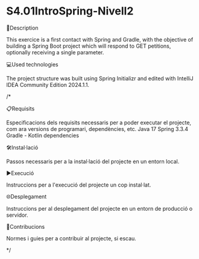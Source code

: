 # S4.01IntroSpring-Nivell2

📄Description

This exercice is a first contact with Spring and Gradle, with the objective of building a Spring Boot project which will respond to GET petitions, optionally receiving a single parameter.


💻Used technologies

The project structure was built using Spring Initializr and edited with IntelliJ IDEA Community Edition 2024.1.1. 


/*

📋Requisits

Especificacions dels requisits necessaris per a poder executar el projecte, com ara versions de programari, dependències, etc.
Java 17
Spring 3.3.4
Gradle - Kotlin dependencies


🛠️Instal·lació

Passos necessaris per a la instal·lació del projecte en un entorn local.


▶️Execució

Instruccions per a l'execució del projecte un cop instal·lat.


🌐Desplegament

Instruccions per al desplegament del projecte en un entorn de producció o servidor.


🤝Contribucions

Normes i guies per a contribuir al projecte, si escau.

*/
